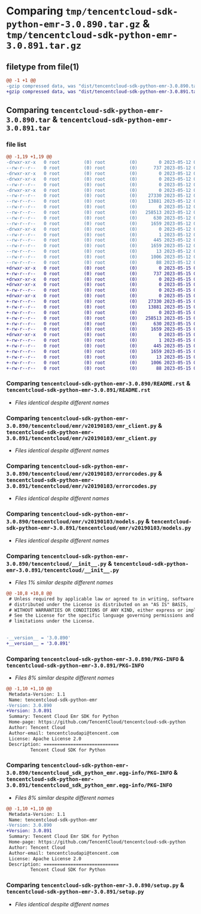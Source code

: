 # Comparing `tmp/tencentcloud-sdk-python-emr-3.0.890.tar.gz` & `tmp/tencentcloud-sdk-python-emr-3.0.891.tar.gz`

## filetype from file(1)

```diff
@@ -1 +1 @@
-gzip compressed data, was "dist/tencentcloud-sdk-python-emr-3.0.890.tar", last modified: Fri May 12 02:10:27 2023, max compression
+gzip compressed data, was "dist/tencentcloud-sdk-python-emr-3.0.891.tar", last modified: Mon May 15 03:27:33 2023, max compression
```

## Comparing `tencentcloud-sdk-python-emr-3.0.890.tar` & `tencentcloud-sdk-python-emr-3.0.891.tar`

### file list

```diff
@@ -1,19 +1,19 @@
-drwxr-xr-x   0 root         (0) root         (0)        0 2023-05-12 02:10:27.000000 tencentcloud-sdk-python-emr-3.0.890/
--rw-r--r--   0 root         (0) root         (0)      737 2023-05-12 02:10:26.000000 tencentcloud-sdk-python-emr-3.0.890/README.rst
-drwxr-xr-x   0 root         (0) root         (0)        0 2023-05-12 02:10:27.000000 tencentcloud-sdk-python-emr-3.0.890/tencentcloud/
-drwxr-xr-x   0 root         (0) root         (0)        0 2023-05-12 02:10:27.000000 tencentcloud-sdk-python-emr-3.0.890/tencentcloud/emr/
--rw-r--r--   0 root         (0) root         (0)        0 2023-05-12 02:10:26.000000 tencentcloud-sdk-python-emr-3.0.890/tencentcloud/emr/__init__.py
-drwxr-xr-x   0 root         (0) root         (0)        0 2023-05-12 02:10:27.000000 tencentcloud-sdk-python-emr-3.0.890/tencentcloud/emr/v20190103/
--rw-r--r--   0 root         (0) root         (0)    27330 2023-05-12 02:10:26.000000 tencentcloud-sdk-python-emr-3.0.890/tencentcloud/emr/v20190103/emr_client.py
--rw-r--r--   0 root         (0) root         (0)    13881 2023-05-12 02:10:26.000000 tencentcloud-sdk-python-emr-3.0.890/tencentcloud/emr/v20190103/errorcodes.py
--rw-r--r--   0 root         (0) root         (0)        0 2023-05-12 02:10:26.000000 tencentcloud-sdk-python-emr-3.0.890/tencentcloud/emr/v20190103/__init__.py
--rw-r--r--   0 root         (0) root         (0)   258513 2023-05-12 02:10:26.000000 tencentcloud-sdk-python-emr-3.0.890/tencentcloud/emr/v20190103/models.py
--rw-r--r--   0 root         (0) root         (0)      630 2023-05-12 02:10:26.000000 tencentcloud-sdk-python-emr-3.0.890/tencentcloud/__init__.py
--rw-r--r--   0 root         (0) root         (0)     1659 2023-05-12 02:10:27.000000 tencentcloud-sdk-python-emr-3.0.890/PKG-INFO
-drwxr-xr-x   0 root         (0) root         (0)        0 2023-05-12 02:10:27.000000 tencentcloud-sdk-python-emr-3.0.890/tencentcloud_sdk_python_emr.egg-info/
--rw-r--r--   0 root         (0) root         (0)        1 2023-05-12 02:10:26.000000 tencentcloud-sdk-python-emr-3.0.890/tencentcloud_sdk_python_emr.egg-info/dependency_links.txt
--rw-r--r--   0 root         (0) root         (0)      445 2023-05-12 02:10:27.000000 tencentcloud-sdk-python-emr-3.0.890/tencentcloud_sdk_python_emr.egg-info/SOURCES.txt
--rw-r--r--   0 root         (0) root         (0)     1659 2023-05-12 02:10:26.000000 tencentcloud-sdk-python-emr-3.0.890/tencentcloud_sdk_python_emr.egg-info/PKG-INFO
--rw-r--r--   0 root         (0) root         (0)       13 2023-05-12 02:10:26.000000 tencentcloud-sdk-python-emr-3.0.890/tencentcloud_sdk_python_emr.egg-info/top_level.txt
--rw-r--r--   0 root         (0) root         (0)     1006 2023-05-12 02:10:26.000000 tencentcloud-sdk-python-emr-3.0.890/setup.py
--rw-r--r--   0 root         (0) root         (0)       88 2023-05-12 02:10:27.000000 tencentcloud-sdk-python-emr-3.0.890/setup.cfg
+drwxr-xr-x   0 root         (0) root         (0)        0 2023-05-15 03:27:33.000000 tencentcloud-sdk-python-emr-3.0.891/
+-rw-r--r--   0 root         (0) root         (0)      737 2023-05-15 03:27:32.000000 tencentcloud-sdk-python-emr-3.0.891/README.rst
+drwxr-xr-x   0 root         (0) root         (0)        0 2023-05-15 03:27:33.000000 tencentcloud-sdk-python-emr-3.0.891/tencentcloud/
+drwxr-xr-x   0 root         (0) root         (0)        0 2023-05-15 03:27:33.000000 tencentcloud-sdk-python-emr-3.0.891/tencentcloud/emr/
+-rw-r--r--   0 root         (0) root         (0)        0 2023-05-15 03:27:32.000000 tencentcloud-sdk-python-emr-3.0.891/tencentcloud/emr/__init__.py
+drwxr-xr-x   0 root         (0) root         (0)        0 2023-05-15 03:27:33.000000 tencentcloud-sdk-python-emr-3.0.891/tencentcloud/emr/v20190103/
+-rw-r--r--   0 root         (0) root         (0)    27330 2023-05-15 03:27:32.000000 tencentcloud-sdk-python-emr-3.0.891/tencentcloud/emr/v20190103/emr_client.py
+-rw-r--r--   0 root         (0) root         (0)    13881 2023-05-15 03:27:32.000000 tencentcloud-sdk-python-emr-3.0.891/tencentcloud/emr/v20190103/errorcodes.py
+-rw-r--r--   0 root         (0) root         (0)        0 2023-05-15 03:27:32.000000 tencentcloud-sdk-python-emr-3.0.891/tencentcloud/emr/v20190103/__init__.py
+-rw-r--r--   0 root         (0) root         (0)   258513 2023-05-15 03:27:32.000000 tencentcloud-sdk-python-emr-3.0.891/tencentcloud/emr/v20190103/models.py
+-rw-r--r--   0 root         (0) root         (0)      630 2023-05-15 03:27:32.000000 tencentcloud-sdk-python-emr-3.0.891/tencentcloud/__init__.py
+-rw-r--r--   0 root         (0) root         (0)     1659 2023-05-15 03:27:33.000000 tencentcloud-sdk-python-emr-3.0.891/PKG-INFO
+drwxr-xr-x   0 root         (0) root         (0)        0 2023-05-15 03:27:33.000000 tencentcloud-sdk-python-emr-3.0.891/tencentcloud_sdk_python_emr.egg-info/
+-rw-r--r--   0 root         (0) root         (0)        1 2023-05-15 03:27:33.000000 tencentcloud-sdk-python-emr-3.0.891/tencentcloud_sdk_python_emr.egg-info/dependency_links.txt
+-rw-r--r--   0 root         (0) root         (0)      445 2023-05-15 03:27:33.000000 tencentcloud-sdk-python-emr-3.0.891/tencentcloud_sdk_python_emr.egg-info/SOURCES.txt
+-rw-r--r--   0 root         (0) root         (0)     1659 2023-05-15 03:27:33.000000 tencentcloud-sdk-python-emr-3.0.891/tencentcloud_sdk_python_emr.egg-info/PKG-INFO
+-rw-r--r--   0 root         (0) root         (0)       13 2023-05-15 03:27:33.000000 tencentcloud-sdk-python-emr-3.0.891/tencentcloud_sdk_python_emr.egg-info/top_level.txt
+-rw-r--r--   0 root         (0) root         (0)     1006 2023-05-15 03:27:32.000000 tencentcloud-sdk-python-emr-3.0.891/setup.py
+-rw-r--r--   0 root         (0) root         (0)       88 2023-05-15 03:27:33.000000 tencentcloud-sdk-python-emr-3.0.891/setup.cfg
```

### Comparing `tencentcloud-sdk-python-emr-3.0.890/README.rst` & `tencentcloud-sdk-python-emr-3.0.891/README.rst`

 * *Files identical despite different names*

### Comparing `tencentcloud-sdk-python-emr-3.0.890/tencentcloud/emr/v20190103/emr_client.py` & `tencentcloud-sdk-python-emr-3.0.891/tencentcloud/emr/v20190103/emr_client.py`

 * *Files identical despite different names*

### Comparing `tencentcloud-sdk-python-emr-3.0.890/tencentcloud/emr/v20190103/errorcodes.py` & `tencentcloud-sdk-python-emr-3.0.891/tencentcloud/emr/v20190103/errorcodes.py`

 * *Files identical despite different names*

### Comparing `tencentcloud-sdk-python-emr-3.0.890/tencentcloud/emr/v20190103/models.py` & `tencentcloud-sdk-python-emr-3.0.891/tencentcloud/emr/v20190103/models.py`

 * *Files identical despite different names*

### Comparing `tencentcloud-sdk-python-emr-3.0.890/tencentcloud/__init__.py` & `tencentcloud-sdk-python-emr-3.0.891/tencentcloud/__init__.py`

 * *Files 1% similar despite different names*

```diff
@@ -10,8 +10,8 @@
 # Unless required by applicable law or agreed to in writing, software
 # distributed under the License is distributed on an "AS IS" BASIS,
 # WITHOUT WARRANTIES OR CONDITIONS OF ANY KIND, either express or implied.
 # See the License for the specific language governing permissions and
 # limitations under the License.
 
 
-__version__ = '3.0.890'
+__version__ = '3.0.891'
```

### Comparing `tencentcloud-sdk-python-emr-3.0.890/PKG-INFO` & `tencentcloud-sdk-python-emr-3.0.891/PKG-INFO`

 * *Files 8% similar despite different names*

```diff
@@ -1,10 +1,10 @@
 Metadata-Version: 1.1
 Name: tencentcloud-sdk-python-emr
-Version: 3.0.890
+Version: 3.0.891
 Summary: Tencent Cloud Emr SDK for Python
 Home-page: https://github.com/TencentCloud/tencentcloud-sdk-python
 Author: Tencent Cloud
 Author-email: tencentcloudapi@tencent.com
 License: Apache License 2.0
 Description: ============================
         Tencent Cloud SDK for Python
```

### Comparing `tencentcloud-sdk-python-emr-3.0.890/tencentcloud_sdk_python_emr.egg-info/PKG-INFO` & `tencentcloud-sdk-python-emr-3.0.891/tencentcloud_sdk_python_emr.egg-info/PKG-INFO`

 * *Files 8% similar despite different names*

```diff
@@ -1,10 +1,10 @@
 Metadata-Version: 1.1
 Name: tencentcloud-sdk-python-emr
-Version: 3.0.890
+Version: 3.0.891
 Summary: Tencent Cloud Emr SDK for Python
 Home-page: https://github.com/TencentCloud/tencentcloud-sdk-python
 Author: Tencent Cloud
 Author-email: tencentcloudapi@tencent.com
 License: Apache License 2.0
 Description: ============================
         Tencent Cloud SDK for Python
```

### Comparing `tencentcloud-sdk-python-emr-3.0.890/setup.py` & `tencentcloud-sdk-python-emr-3.0.891/setup.py`

 * *Files identical despite different names*

